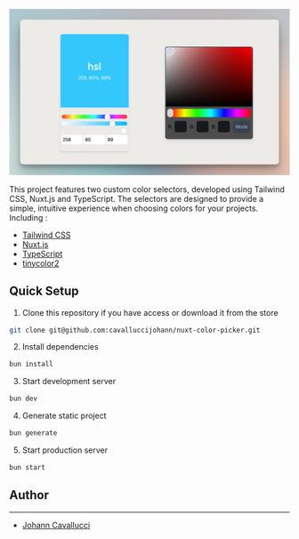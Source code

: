 ![image](public/project-preview.png)

This project features two custom color selectors, developed using Tailwind CSS, Nuxt.js and TypeScript. The selectors are designed to provide a simple, intuitive experience when choosing colors for your projects.
Including :
- [Tailwind CSS](https://tailwindcss.com/)
- [Nuxt.js](https://nuxt.com/docs/getting-started/introduction)
- [TypeScript](https://tailwindcss.com/docs/installation)
- [tinycolor2](https://www.npmjs.com/package/tinycolor2)


## Quick Setup

1. Clone this repository if you have access or download it from the store
```bash
git clone git@github.com:cavalluccijohann/nuxt-color-picker.git
```

2. Install dependencies
```bash
bun install
```

3. Start development server
```bash
bun dev
```

4. Generate static project
```bash
bun generate
```

5. Start production server
```bash
bun start
```

## Author

---

- [Johann Cavallucci]('https://johanncvl.com/')

